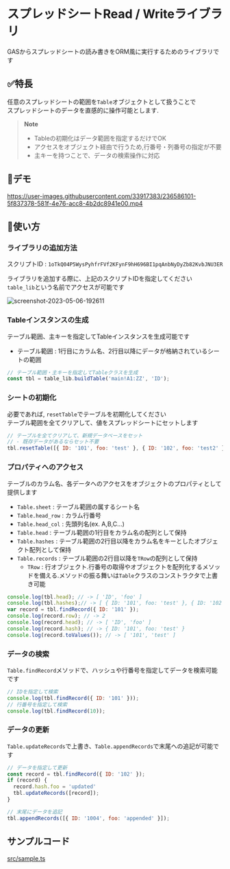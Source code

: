 # スプレッドシートRead / Writeライブラリ

GASからスプレッドシートの読み書きをORM風に実行するためのライブラリです

## ✅特長

任意のスプレッドシートの範囲を`Table`オブジェクトとして扱うことで  
スプレッドシートのデータを直感的に操作可能とします.

> **Note**
> - Tableの初期化はデータ範囲を指定するだけでOK
> - アクセスをオブジェクト経由で行うため,行番号・列番号の指定が不要
> - 主キーを持つことで、データの検索操作に対応

## 🎥デモ

https://user-images.githubusercontent.com/33917383/236586101-5f837378-581f-4e76-acc8-4b2dc8941e00.mp4


## 📄使い方

### ライブラリの追加方法

スクリプトID : `1oTkQ04P5WysPyhfrFVf2KFynF9hH696BI1pqAnbNyDyZb82KvbJNU3ER`

ライブラリを追加する際に、上記のスクリプトIDを指定してください  
`table_lib`という名前でアクセスが可能です

![screenshot-2023-05-06-192611](https://user-images.githubusercontent.com/33917383/236618671-d457a9cd-4d78-42eb-bdd2-02d0d1f6ab67.png)

### Tableインスタンスの生成

テーブル範囲、主キーを指定してTableインスタンスを生成可能です
- テーブル範囲 : 1行目にカラム名、2行目以降にデータが格納されているシートの範囲

```javascript
// テーブル範囲・主キーを指定してTableクラスを生成
const tbl = table_lib.buildTable('main!A1:ZZ', 'ID');
```

### シートの初期化

必要であれば, `resetTable`でテーブルを初期化してください  
テーブル範囲を全てクリアして、値をスプレッドシートにセットします

```javascript
// テーブルを全てクリアして、新規データベースをセット
// - 既存データがあるならセット不要
tbl.resetTable([{ ID: '101', foo: 'test' }, { ID: '102', foo: 'test2' }])
```

### プロパティへのアクセス

テーブルのカラム名、各データへのアクセスをオブジェクトのプロパティとして提供します

- `Table.sheet` : テーブル範囲の属するシート名
- `Table.head_row` : カラム行番号
- `Table.head_col` : 先頭列名(ex. A,B,C...)
- `Table.head` : テーブル範囲の1行目をカラム名の配列として保持
- `Table.hashes` : テーブル範囲の2行目以降をカラム名をキーとしたオブジェクト配列として保持
- `Table.records` : テーブル範囲の2行目以降を`TRow`の配列として保持
    - `TRow` : 行オブジェクト.行番号の取得やオブジェクトを配列化するメソッドを備える.メソッドの振る舞いは`Table`クラスのコンストラクタで上書き可能

```javascript
console.log(tbl.head); // -> [ 'ID', 'foo' ]
console.log(tbl.hashes);// -> [ { ID: '101', foo: 'test' }, { ID: '102', foo: 'test2' } ]
var record = tbl.findRecord({ ID: '101' });
console.log(record.row); // -> 2
console.log(record.head); // -> [ 'ID', 'foo' ]
console.log(record.hash); // -> { ID: '101', foo: 'test' }
console.log(record.toValues()); // -> [ '101', 'test' ]
```

### データの検索

`Table.findRecord`メソッドで、ハッシュや行番号を指定してデータを検索可能です

```javascript
// IDを指定して検索
console.log(tbl.findRecord({ ID: '101' }));
// 行番号を指定して検索
console.log(tbl.findRecord(10));
```

### データの更新

`Table.updateRecords`で上書き、`Table.appendRecords`で末尾への追記が可能です

```javascript
// データを指定して更新
const record = tbl.findRecord({ ID: '102' });
if (record) {
  record.hash.foo = 'updated'
  tbl.updateRecords([record]);
}

// 末尾にデータを追記
tbl.appendRecords([{ ID: '1004', foo: 'appended' }]);
```

## サンプルコード

[src/sample.ts](https://github.com/soyalumno/table_lib/blob/main/src/sample.ts)
